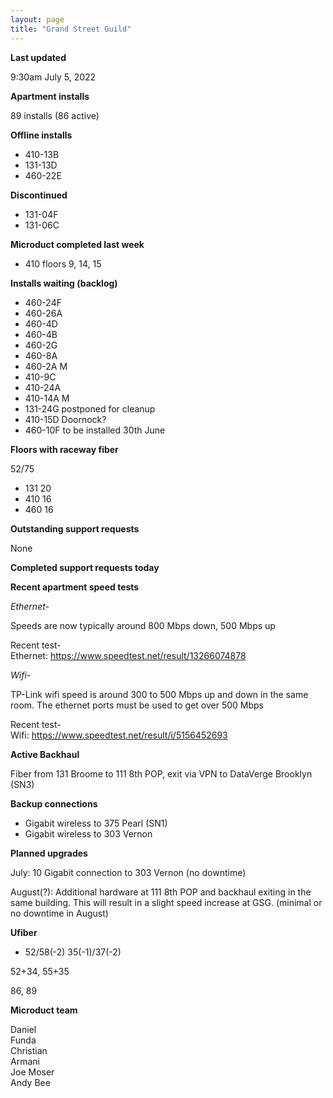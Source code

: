 ```yaml
---
layout: page
title: "Grand Street Guild"
---
```

**Last updated**

9:30am July 5, 2022

**Apartment installs**

89 installs (86 active)

**Offline installs**

- 410-13B
- 131-13D
- 460-22E

**Discontinued**

- 131-04F
- 131-06C

**Microduct completed last week**

- 410 floors 9, 14, 15

**Installs waiting (backlog)**

- 460-24F
- 460-26A
- 460-4D
- 460-4B
- 460-2G
- 460-8A 
- 460-2A  M
- 410-9C
- 410-24A
- 410-14A M
- 131-24G postponed for cleanup
- 410-15D Doornock?
- 460-10F to be installed 30th June

**Floors with raceway fiber**

52/75

- 131 20
- 410 16
- 460 16

**Outstanding support requests**

None


**Completed support requests today**

**Recent apartment speed tests**

*Ethernet-*

Speeds are now typically around 800 Mbps down, 500 Mbps up  

Recent test-  
Ethernet: https://www.speedtest.net/result/13266074878

*Wifi-*

TP-Link wifi speed is around 300 to 500 Mbps up and down in the same room. The ethernet ports must be used to get over 500 Mbps  

Recent test-  
Wifi: https://www.speedtest.net/result/i/5156452693

**Active Backhaul**

Fiber from 131 Broome to 111 8th POP, exit via VPN to DataVerge Brooklyn (SN3)

**Backup connections**

- Gigabit wireless to 375 Pearl (SN1)
- Gigabit wireless to 303 Vernon

**Planned upgrades**

July: 10 Gigabit connection to 303 Vernon (no downtime)

August(?): Additional hardware at 111 8th POP and backhaul exiting in the same building. This will result in a slight speed increase at GSG. (minimal or no downtime in August)

**Ufiber**

- 52/58(-2) 35(-1)/37(-2)


52+34, 55+35

86, 89

**Microduct team**

Daniel  
Funda  
Christian  
Armani  
Joe Moser  
Andy Bee  




